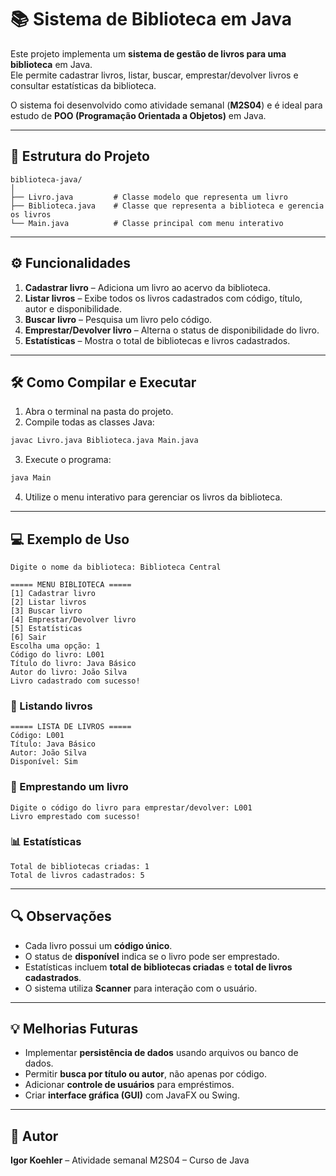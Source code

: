 
# 📚 Sistema de Biblioteca em Java

Este projeto implementa um **sistema de gestão de livros para uma biblioteca** em Java.  
Ele permite cadastrar livros, listar, buscar, emprestar/devolver livros e consultar estatísticas da biblioteca.  

O sistema foi desenvolvido como atividade semanal (**M2S04**) e é ideal para estudo de **POO (Programação Orientada a Objetos)** em Java.

---

## 📂 Estrutura do Projeto

```
biblioteca-java/
│
├── Livro.java         # Classe modelo que representa um livro
├── Biblioteca.java    # Classe que representa a biblioteca e gerencia os livros
└── Main.java          # Classe principal com menu interativo
```

---

## ⚙️ Funcionalidades

1. **Cadastrar livro** – Adiciona um livro ao acervo da biblioteca.  
2. **Listar livros** – Exibe todos os livros cadastrados com código, título, autor e disponibilidade.  
3. **Buscar livro** – Pesquisa um livro pelo código.  
4. **Emprestar/Devolver livro** – Alterna o status de disponibilidade do livro.  
5. **Estatísticas** – Mostra o total de bibliotecas e livros cadastrados.  

---

## 🛠 Como Compilar e Executar

1. Abra o terminal na pasta do projeto.  
2. Compile todas as classes Java:

```bash
javac Livro.java Biblioteca.java Main.java
```

3. Execute o programa:

```bash
java Main
```

4. Utilize o menu interativo para gerenciar os livros da biblioteca.

---

## 💻 Exemplo de Uso

```text
Digite o nome da biblioteca: Biblioteca Central

===== MENU BIBLIOTECA =====
[1] Cadastrar livro
[2] Listar livros
[3] Buscar livro
[4] Emprestar/Devolver livro
[5] Estatísticas
[6] Sair
Escolha uma opção: 1
Código do livro: L001
Título do livro: Java Básico
Autor do livro: João Silva
Livro cadastrado com sucesso!
```

### 📖 Listando livros

```text
===== LISTA DE LIVROS =====
Código: L001
Título: Java Básico
Autor: João Silva
Disponível: Sim
```

### 🔄 Emprestando um livro

```text
Digite o código do livro para emprestar/devolver: L001
Livro emprestado com sucesso!
```

### 📊 Estatísticas

```text
Total de bibliotecas criadas: 1
Total de livros cadastrados: 5
```

---

## 🔍 Observações

- Cada livro possui um **código único**.  
- O status de **disponível** indica se o livro pode ser emprestado.  
- Estatísticas incluem **total de bibliotecas criadas** e **total de livros cadastrados**.  
- O sistema utiliza **Scanner** para interação com o usuário.

---

## 💡 Melhorias Futuras

- Implementar **persistência de dados** usando arquivos ou banco de dados.  
- Permitir **busca por título ou autor**, não apenas por código.  
- Adicionar **controle de usuários** para empréstimos.  
- Criar **interface gráfica (GUI)** com JavaFX ou Swing.  

---

## 👤 Autor

**Igor Koehler** – Atividade semanal M2S04 – Curso de Java
